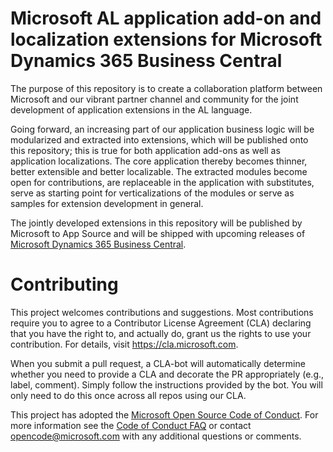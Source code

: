 # Microsoft AL application add-on and localization extensions for Microsoft Dynamics 365 Business Central

The purpose of this repository is to create a collaboration platform between Microsoft and our vibrant partner channel and community for the joint development of application extensions in the AL language.

Going forward, an increasing part of our application business logic will be modularized and extracted into extensions, which will be published onto this repository; this is true for both application add-ons as well as application localizations. The core application thereby becomes thinner, better extensible and better localizable. The extracted modules become open for contributions, are replaceable in the application with substitutes, serve as starting point for verticalizations of the modules or serve as samples for extension development in general.

The jointly developed extensions in this repository will be published by Microsoft to App Source and will be shipped with upcoming releases of [Microsoft Dynamics 365 Business Central](https://dynamics.microsoft.com/en-us/business-central).

# Contributing

This project welcomes contributions and suggestions.  Most contributions require you to agree to a
Contributor License Agreement (CLA) declaring that you have the right to, and actually do, grant us
the rights to use your contribution. For details, visit https://cla.microsoft.com.

When you submit a pull request, a CLA-bot will automatically determine whether you need to provide
a CLA and decorate the PR appropriately (e.g., label, comment). Simply follow the instructions
provided by the bot. You will only need to do this once across all repos using our CLA.

This project has adopted the [Microsoft Open Source Code of Conduct](https://opensource.microsoft.com/codeofconduct/).
For more information see the [Code of Conduct FAQ](https://opensource.microsoft.com/codeofconduct/faq/) or
contact [opencode@microsoft.com](mailto:opencode@microsoft.com) with any additional questions or comments.
